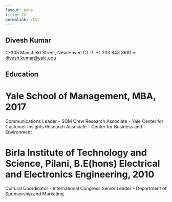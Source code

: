 ```yaml
---
layout: page
title: CV
permalink: /CV/
---
```


## Divesh Kumar
C-305 Mansfield Street, New Haven CT
P: +1 203 843 8681
e: divesh.kumar@yale.edu

## Education
# Yale School of Management, MBA, 2017
Communications Leader - SOM Crew 
Research Associate - Yale Center for Customer Insights
Research Associate - Center for Business and Environment

# Birla Institute of Technology and Science, Pilani, B.E(hons) Electrical and Electronics Engineering, 2010
Cultural Coordinator - International Congress
Senior Leader - Department of Sponsorship and Marketing


